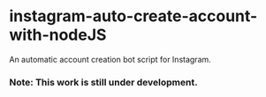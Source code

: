 # instagram-auto-create-account-with-nodeJS
An automatic account creation bot script for Instagram.
### Note: This work is still under development.
